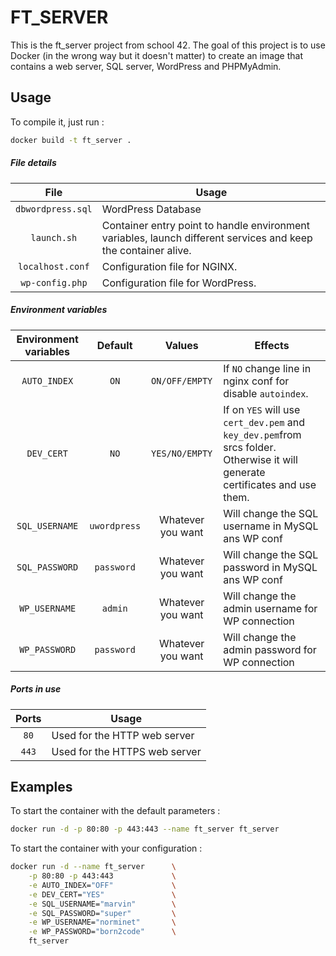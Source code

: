 # FT_SERVER

This is the ft_server project from school 42. The goal of this project is to use Docker (in the wrong way but it doesn't matter) to create an image that contains a web server, SQL server, WordPress and PHPMyAdmin.

## Usage

To compile it, just run : 
``` bash
docker build -t ft_server .
```

##### File details
| File              | Usage                                                                                                          |
|:-----------------:|----------------------------------------------------------------------------------------------------------------|
| `dbwordpress.sql` | WordPress Database                                                                                             |
| `launch.sh`       | Container entry point to handle environment variables, launch different services and keep the container alive. |
| `localhost.conf`  | Configuration file for NGINX.                                                                                  |
| `wp-config.php`   | Configuration file for WordPress.                                                                              |

##### Environment variables
| Environment variables  | Default      | Values            | Effects                                                                                                                      |
|:----------------------:|:------------:|:-----------------:|------------------------------------------------------------------------------------------------------------------------------|
| `AUTO_INDEX`           | `ON`        | `ON/OFF/EMPTY`    | If `NO` change line in nginx conf for disable `autoindex`.                                                                   |
| `DEV_CERT`             | `NO`         | `YES/NO/EMPTY`    | If on `YES` will use `cert_dev.pem` and `key_dev.pem`from srcs folder. Otherwise it will generate certificates and use them. |
| `SQL_USERNAME`         | `uwordpress` | Whatever you want | Will change the SQL username in MySQL ans WP conf                                                                            |
| `SQL_PASSWORD`         | `password`   | Whatever you want | Will change the SQL password in MySQL ans WP conf                                                                            |
| `WP_USERNAME`          | `admin`      | Whatever you want | Will change the admin username for WP connection                                                                             |
| `WP_PASSWORD`          | `password`   | Whatever you want | Will change the admin password for WP connection                                                                             |

##### Ports in use
| Ports | Usage                         |
|:-----:|-------------------------------|
| `80`  | Used for the HTTP web server  |
| `443` | Used for the HTTPS web server |


## Examples

To start the container with the default parameters :
``` bash
docker run -d -p 80:80 -p 443:443 --name ft_server ft_server
```

To start the container with your configuration :
```bash
docker run -d --name ft_server      \
    -p 80:80 -p 443:443             \
    -e AUTO_INDEX="OFF"             \
    -e DEV_CERT="YES"               \
    -e SQL_USERNAME="marvin"        \
    -e SQL_PASSWORD="super"         \
    -e WP_USERNAME="norminet"       \
    -e WP_PASSWORD="born2code"      \
    ft_server
```